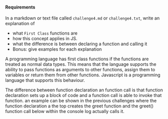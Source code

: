 #### Requirements
In a markdown or text file called `challenge4.md` or `challenge4.txt`, write an explanation of
- what `First Class` functions are
- how this concept applies in JS.
- what the difference is between declaring a function and calling it
- Bonus: give examples for each explanation


A programming language has first class functions if the functions are treated as normal data
types. This means that the language supports the ability to pass functions as arguments to other
functions, assign them to variables or return them from other functions. Javascript is a 
programming language that supports this behaviour.

The difference between function declaration an function call is that function declaration
sets up a block of code and a function call is able to invoke that function. an example can be 
shown in the previous challenges where the function declaration a the top creates the greet 
function and the greet() function call below within the console log actually calls it.

